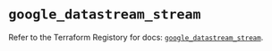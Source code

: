 # `google_datastream_stream`

Refer to the Terraform Registory for docs: [`google_datastream_stream`](https://registry.terraform.io/providers/hashicorp/google/4.65.0/docs/resources/datastream_stream).
